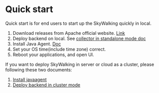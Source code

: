 # Quick start
Quick start is for end users to start up the SkyWalking quickly in local.

1. Download releases from Apache official website. [Link](http://skywalking.apache.org/downloads/)
1. Deploy backend on local. See [collector in standalone mode doc](Deploy-backend-in-standalone-mode.md)
1. Install Java Agent. [Doc](Deploy-skywalking-agent.md)
1. Set your OS time(include time zone) correct.
1. Reboot your applications, and open UI.

If you want to deploy SkyWalking in server or cloud as a cluster, please following these two documents:
1. [Install javaagent](Deploy-skywalking-agent.md)
1. [Deploy backend in cluster mode](Deploy-backend-in-cluster-mode.md)